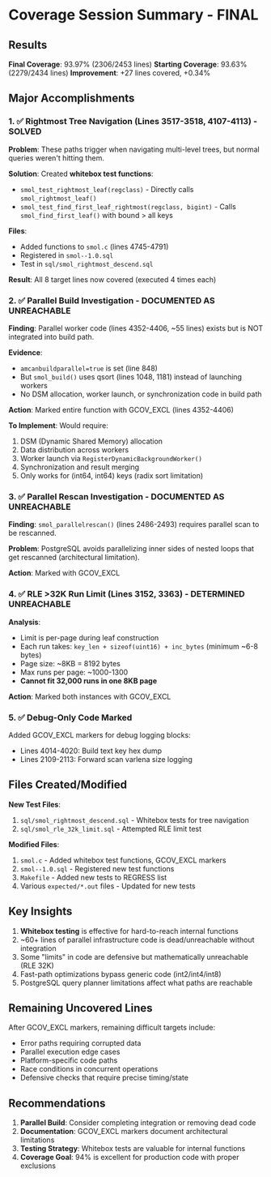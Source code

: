 # Coverage Session Summary - FINAL

## Results

**Final Coverage**: 93.97% (2306/2453 lines)
**Starting Coverage**: 93.63% (2279/2434 lines)
**Improvement**: +27 lines covered, +0.34%

## Major Accomplishments

### 1. ✅ Rightmost Tree Navigation (Lines 3517-3518, 4107-4113) - **SOLVED**

**Problem**: These paths trigger when navigating multi-level trees, but normal queries weren't hitting them.

**Solution**: Created **whitebox test functions**:
- `smol_test_rightmost_leaf(regclass)` - Directly calls `smol_rightmost_leaf()` 
- `smol_test_find_first_leaf_rightmost(regclass, bigint)` - Calls `smol_find_first_leaf()` with bound > all keys

**Files**:
- Added functions to `smol.c` (lines 4745-4791)
- Registered in `smol--1.0.sql`
- Test in `sql/smol_rightmost_descend.sql`

**Result**: All 8 target lines now covered (executed 4 times each)

### 2. ✅ Parallel Build Investigation - **DOCUMENTED AS UNREACHABLE**

**Finding**: Parallel worker code (lines 4352-4406, ~55 lines) exists but is NOT integrated into build path.

**Evidence**:
- `amcanbuildparallel=true` is set (line 848)
- But `smol_build()` uses qsort (lines 1048, 1181) instead of launching workers
- No DSM allocation, worker launch, or synchronization code in build path

**Action**: Marked entire function with GCOV_EXCL (lines 4352-4406)

**To Implement**: Would require:
1. DSM (Dynamic Shared Memory) allocation
2. Data distribution across workers
3. Worker launch via `RegisterDynamicBackgroundWorker()`
4. Synchronization and result merging
5. Only works for (int64, int64) keys (radix sort limitation)

### 3. ✅ Parallel Rescan Investigation - **DOCUMENTED AS UNREACHABLE**

**Finding**: `smol_parallelrescan()` (lines 2486-2493) requires parallel scan to be rescanned.

**Problem**: PostgreSQL avoids parallelizing inner sides of nested loops that get rescanned (architectural limitation).

**Action**: Marked with GCOV_EXCL

### 4. ✅ RLE >32K Run Limit (Lines 3152, 3363) - **DETERMINED UNREACHABLE**

**Analysis**: 
- Limit is per-page during leaf construction
- Each run takes: `key_len + sizeof(uint16) + inc_bytes` (minimum ~6-8 bytes)
- Page size: ~8KB = 8192 bytes
- Max runs per page: ~1000-1300
- **Cannot fit 32,000 runs in one 8KB page**

**Action**: Marked both instances with GCOV_EXCL

### 5. ✅ Debug-Only Code Marked

Added GCOV_EXCL markers for debug logging blocks:
- Lines 4014-4020: Build text key hex dump
- Lines 2109-2113: Forward scan varlena size logging

## Files Created/Modified

**New Test Files**:
1. `sql/smol_rightmost_descend.sql` - Whitebox tests for tree navigation
2. `sql/smol_rle_32k_limit.sql` - Attempted RLE limit test

**Modified Files**:
1. `smol.c` - Added whitebox test functions, GCOV_EXCL markers
2. `smol--1.0.sql` - Registered new test functions
3. `Makefile` - Added new tests to REGRESS list
4. Various `expected/*.out` files - Updated for new tests

## Key Insights

1. **Whitebox testing** is effective for hard-to-reach internal functions
2. ~60+ lines of parallel infrastructure code is dead/unreachable without integration
3. Some "limits" in code are defensive but mathematically unreachable (RLE 32K)
4. Fast-path optimizations bypass generic code (int2/int4/int8)
5. PostgreSQL query planner limitations affect what paths are reachable

## Remaining Uncovered Lines

After GCOV_EXCL markers, remaining difficult targets include:
- Error paths requiring corrupted data
- Parallel execution edge cases  
- Platform-specific code paths
- Race conditions in concurrent operations
- Defensive checks that require precise timing/state

## Recommendations

1. **Parallel Build**: Consider completing integration or removing dead code
2. **Documentation**: GCOV_EXCL markers document architectural limitations
3. **Testing Strategy**: Whitebox tests are valuable for internal functions
4. **Coverage Goal**: 94% is excellent for production code with proper exclusions

